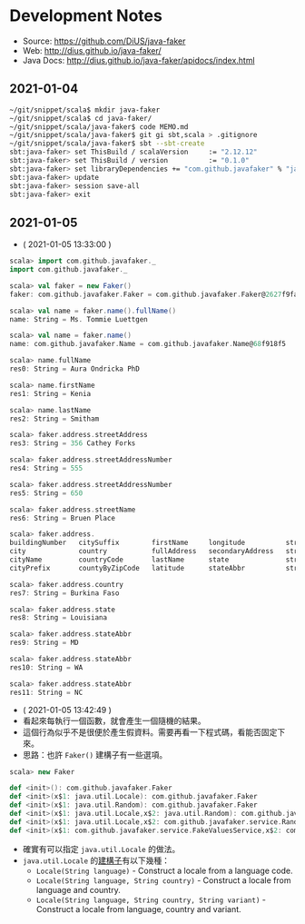 # Development Notes

- Source: https://github.com/DiUS/java-faker
- Web: http://dius.github.io/java-faker/
- Java Docs: http://dius.github.io/java-faker/apidocs/index.html

## 2021-01-04

```bash
~/git/snippet/scala$ mkdir java-faker
~/git/snippet/scala$ cd java-faker/
~/git/snippet/scala/java-faker$ code MEMO.md
~/git/snippet/scala/java-faker$ git gi sbt,scala > .gitignore
~/git/snippet/scala/java-faker$ sbt --sbt-create
sbt:java-faker> set ThisBuild / scalaVersion     := "2.12.12"
sbt:java-faker> set ThisBuild / version          := "0.1.0"
sbt:java-faker> set libraryDependencies += "com.github.javafaker" % "javafaker" % "1.0.2"
sbt:java-faker> update
sbt:java-faker> session save-all
sbt:java-faker> exit
```

## 2021-01-05

- ( 2021-01-05 13:33:00 )
```scala
scala> import com.github.javafaker._
import com.github.javafaker._

scala> val faker = new Faker()
faker: com.github.javafaker.Faker = com.github.javafaker.Faker@2627f9fa

scala> val name = faker.name().fullName()
name: String = Ms. Tommie Luettgen

scala> val name = faker.name()
name: com.github.javafaker.Name = com.github.javafaker.Name@68f918f5

scala> name.fullName
res0: String = Aura Ondricka PhD

scala> name.firstName
res1: String = Kenia

scala> name.lastName
res2: String = Smitham

scala> faker.address.streetAddress
res3: String = 356 Cathey Forks

scala> faker.address.streetAddressNumber
res4: String = 555

scala> faker.address.streetAddressNumber
res5: String = 650

scala> faker.address.streetName
res6: String = Bruen Place

scala> faker.address.
buildingNumber   citySuffix        firstName     longitude          streetAddress         streetSuffix
city             country           fullAddress   secondaryAddress   streetAddressNumber   timeZone
cityName         countryCode       lastName      state              streetName            zipCode
cityPrefix       countyByZipCode   latitude      stateAbbr          streetPrefix          zipCodeByState

scala> faker.address.country
res7: String = Burkina Faso

scala> faker.address.state
res8: String = Louisiana

scala> faker.address.stateAbbr
res9: String = MD

scala> faker.address.stateAbbr
res10: String = WA

scala> faker.address.stateAbbr
res11: String = NC
```
- ( 2021-01-05 13:42:49 )
- 看起來每執行一個函數，就會產生一個隨機的結果。
- 這個行為似乎不是很便於產生假資料。需要再看一下程式碼，看能否固定下來。
- 思路：也許 `Faker()` 建構子有一些選項。
```scala
scala> new Faker

def <init>(): com.github.javafaker.Faker
def <init>(x$1: java.util.Locale): com.github.javafaker.Faker
def <init>(x$1: java.util.Random): com.github.javafaker.Faker
def <init>(x$1: java.util.Locale,x$2: java.util.Random): com.github.javafaker.Faker
def <init>(x$1: java.util.Locale,x$2: com.github.javafaker.service.RandomService): com.github.javafaker.Faker
def <init>(x$1: com.github.javafaker.service.FakeValuesService,x$2: com.github.javafaker.service.RandomService): com.github.javafaker.Faker
```
- 確實有可以指定 `java.util.Locale` 的做法。
- `java.util.Locale` 的[建構子](https://docs.oracle.com/javase/8/docs/api/java/util/Locale.html#constructor.summary)有以下幾種：
  - `Locale(String language)` - Construct a locale from a language code.
  - `Locale(String language, String country)` - Construct a locale from language and country.
  - `Locale(String language, String country, String variant)` - Construct a locale from language, country and variant.